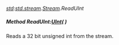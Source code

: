 _[std](../../modules/std/std-module.md):[std.stream](../../modules/std/std-stream.md).[Stream](../../modules/std/std-stream-stream.md).ReadUInt_
##### Method ReadUInt:[UInt](../../modules/wonkey/wonkey-types-uint.md)(  )
Reads a 32 bit unsigned int from the stream.

